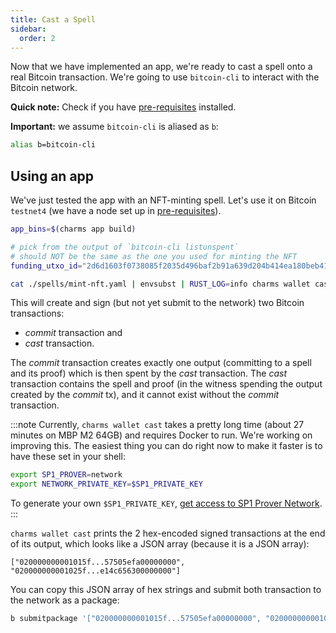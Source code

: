```yaml
---
title: Cast a Spell
sidebar:
  order: 2
---
```


Now that we have implemented an app, we're ready to cast a spell onto a real Bitcoin transaction. We're going to use
`bitcoin-cli` to interact with the Bitcoin network.

**Quick note:** Check if you have [pre-requisites](/guides/pre-reqs) installed.

**Important:** we assume `bitcoin-cli` is aliased as `b`:

```sh
alias b=bitcoin-cli
```

## Using an app

We've just tested the app with an NFT-minting spell. Let's use it on Bitcoin `testnet4` (we have a node set up
in [pre-requisites](/guides/pre-reqs)).

```sh
app_bins=$(charms app build)

# pick from the output of `bitcoin-cli listunspent`
# should NOT be the same as the one you used for minting the NFT
funding_utxo_id="2d6d1603f0738085f2035d496baf2b91a639d204b414ea180beb417a3e09f84e:1"

cat ./spells/mint-nft.yaml | envsubst | RUST_LOG=info charms wallet cast --app-bins=${app_bins} --funding-utxo-id=${funding_utxo_id}
```

This will create and sign (but not yet submit to the network) two Bitcoin transactions:

- _commit_ transaction and
- _cast_ transaction.

The _commit_ transaction creates exactly one output (committing to a spell and its proof) which is then spent by the
_cast_ transaction. The _cast_ transaction contains the spell and proof (in the witness spending the
output created by the _commit_ tx), and it cannot exist without the _commit_ transaction.

:::note
Currently, `charms wallet cast` takes a pretty long time (about 27 minutes on MBP M2 64GB) and requires Docker to
run. We're working on improving this. The easiest thing you can do right now to make it faster is to have these set in
your shell:

```bash
export SP1_PROVER=network
export NETWORK_PRIVATE_KEY=$SP1_PRIVATE_KEY
```

To generate your own
`$SP1_PRIVATE_KEY`, [get access to SP1 Prover Network](https://docs.succinct.xyz/docs/generating-proofs/prover-network).
:::

`charms wallet cast` prints the 2 hex-encoded signed transactions at the end of its output, which looks like a JSON
array (because it is a JSON array):

```
["020000000001015f...57505efa00000000", "020000000001025f...e14c656300000000"]
```

You can copy this JSON array of hex strings and submit both transaction to the network as a package:

```sh
b submitpackage '["020000000001015f...57505efa00000000", "020000000001025f...e14c656300000000"]'
```
